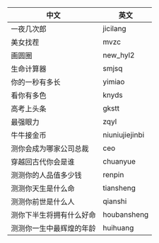    中文 | 英文
--------|--------
一夜几次郎 | jicilang
美女找茬 | mvzc
画圆圈 | new_hyl2
生命计算器 | smjsq
你的一秒有多长 | yimiao
看你有多色 | knyds
高考上头条 | gkstt
最强眼力 | zqyl
牛牛接金币 | niuniujiejinbi
测你会成为哪家公司总裁 | ceo
穿越回古代你会是谁 | chuanyue
测测你的人品值多少钱 | renpin
测测你天生是什么命 | tiansheng
测测你前世是什么人 | qianshi
测你下半生将拥有什么好命 | houbansheng
测测你一生中最辉煌的年龄 | huihuang
